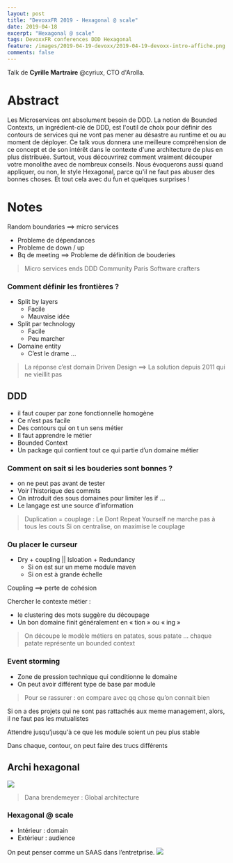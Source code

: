 ```yaml
---
layout: post
title: "DevoxxFR 2019 - Hexagonal @ scale"
date: 2019-04-18
excerpt: "Hexagonal @ scale"
tags: DevoxxFR conferences DDD Hexagonal
feature: /images/2019-04-19-devoxx/2019-04-19-devoxx-intro-affiche.png
comments: false
---
```


Talk de __Cyrille Martraire__ @cyriux, CTO d'Arolla.


# Abstract
Les Microservices ont absolument besoin de DDD. La notion de Bounded Contexts, un ingrédient-clé de DDD, est l'outil de choix pour définir des contours de services qui ne vont pas mener au désastre au runtime et ou au moment de déployer. Ce talk vous donnera une meilleure compréhension de ce concept et de son intérêt dans le contexte d'une architecture de plus en plus distribuée. Surtout, vous découvrirez comment vraiment découper votre monolithe avec de nombreux conseils. Nous évoquerons aussi quand appliquer, ou non, le style Hexagonal, parce qu'il ne faut pas abuser des bonnes choses. Et tout cela avec du fun et quelques surprises !


# Notes

Random boundaries ==> micro services
- Probleme de dépendances
- Probleme de down / up
- Bq de meeting ==> Probleme de définition de bouderies


> Micro services ends DDD
> Community Paris Software crafters

### Comment définir les frontières  ?
- Split by layers
  - Facile
  - Mauvaise idée
- Split par technology
  - Facile
  - Peu marcher
- Domaine entity
  - C’est le drame …

> La réponse c’est domain Driven Design ==> La solution depuis 2011 qui ne vieillit pas

## DDD
- il faut couper par zone fonctionnelle homogène
- Ce n’est pas facile
- Des contours qui on t un sens métier
- Il faut apprendre le métier
- Bounded Context
- Un package qui contient tout ce qui partie d’un domaine métier

### Comment on sait si les bouderies sont bonnes ?
- on ne peut pas avant de tester
- Voir l’historique des commits
- On introduit des sous domaines pour limiter les if …
- Le langage est une source d’information

> Duplication = couplage : Le Dont Repeat Yourself ne marche pas à tous les couts
Si on centralise, on maximise le couplage


### Ou placer le curseur
- Dry + coupling || Isloation + Redundancy
  - Si on est sur un meme module maven
  - Si on est à grande échelle


Coupling ==> perte de cohésion

Chercher le contexte métier :
- le clustering des mots suggère du découpage
- Un bon domaine finit généralement en « tion » ou « ing »

> On découpe le modèle métiers en patates, sous patate … chaque patate représente un bounded context

### Event storming
 - Zone de pression technique qui conditionne le domaine
- On peut avoir différent type de base par module

> Pour se rassurer : on compare avec qq chose qu’on connait bien

Si on a des projets qui ne sont pas rattachés aux meme management, alors, il ne faut pas les mutualistes

Attendre jusqu’jusqu'à ce que les module soient un peu plus stable

Dans chaque, contour, on peut faire des trucs différents

## Archi hexagonal
<img src="{{ site.url }}/images/2019-04-19-devoxx/archi-ddd.png">


> Dana brendemeyer : Global architecture

### Hexagonal @ scale
- Intérieur : domain
- Extérieur : audience

On peut penser comme un SAAS dans l’entretprise.
<img src="{{ site.url }}/images/2019-04-19-devoxx/dep-ddd.png">

